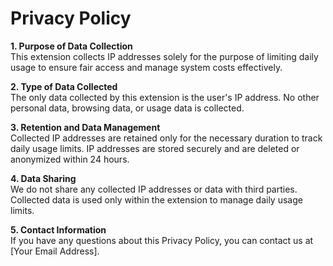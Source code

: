 # Privacy Policy

**1. Purpose of Data Collection**  
This extension collects IP addresses solely for the purpose of limiting daily usage to ensure fair access and manage system costs effectively.

**2. Type of Data Collected**  
The only data collected by this extension is the user's IP address. No other personal data, browsing data, or usage data is collected.

**3. Retention and Data Management**  
Collected IP addresses are retained only for the necessary duration to track daily usage limits. IP addresses are stored securely and are deleted or anonymized within 24 hours.

**4. Data Sharing**  
We do not share any collected IP addresses or data with third parties. Collected data is used only within the extension to manage daily usage limits.

**5. Contact Information**  
If you have any questions about this Privacy Policy, you can contact us at [Your Email Address].
